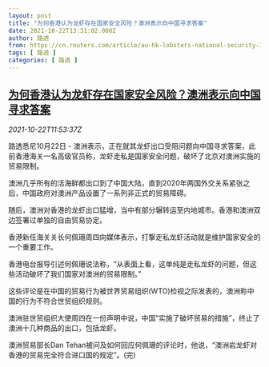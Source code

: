 ```yaml
---
layout: post
title: "为何香港认为龙虾存在国家安全风险？澳洲表示向中国寻求答案"
date: 2021-10-22T13:31:02.000Z
author: 路透
from: https://cn.reuters.com/article/au-hk-lobsters-national-security-1022-idCNKBS2HC17Q
tags: [ 路透 ]
categories: [ 路透 ]
---
```

<!--1634909462000-->
[为何香港认为龙虾存在国家安全风险？澳洲表示向中国寻求答案](https://cn.reuters.com/article/au-hk-lobsters-national-security-1022-idCNKBS2HC17Q)
------

<div>
<div><i>2021-10-22T11:53:37Z</i></div><p>路透悉尼10月22日 - 澳洲表示，正在就其龙虾出口受阻问题向中国寻求答案，此前香港海关一名高级官员称，龙虾走私是国家安全问题，破坏了北京对澳洲实施的贸易限制。</p><p>澳洲几乎所有的活海鲜都出口到了中国大陆，直到2020年两国外交关系紧张之后，中国政府对澳洲产品设置了一系列非正式的贸易障碍。</p><p>随后，澳洲对香港的龙虾出口猛增，当中有部分辗转运至内地城市。香港和澳洲双边签署过单独的自由贸易协定。</p><p>香港新任海关关长何佩珊周四向媒体表示，打撃走私龙虾活动就是维护国家安全的一个重要工作。</p><p>香港电台报导引述何佩珊说法称，“从表面上看，这单纯是走私龙虾的问题，但这些活动破坏了我们国家对澳洲的贸易限制。”</p><p>这些评论是在中国的贸易行为被世界贸易组织(WTO)检视之际发表的，澳洲称中国的行为不符合世贸组织规则。</p><p>澳洲驻世贸组织大使周四在一份声明中说，中国“实施了破坏贸易的措施”，终止了澳洲十几种商品的出口，包括龙虾。</p><p>澳洲贸易部长Dan Tehan被问及如何回应何佩珊的评论时，他说，“澳洲岩龙虾对香港的贸易完全符合进口国的规定”。(完)</p>
</div>
